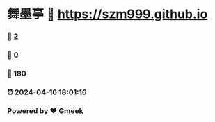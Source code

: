 # 舞墨亭 :link: https://szm999.github.io 
### :page_facing_up: [2](https://szm999.github.io/tag.html) 
### :speech_balloon: 0 
### :hibiscus: 180 
### :alarm_clock: 2024-04-16 18:01:16 
### Powered by :heart: [Gmeek](https://github.com/Meekdai/Gmeek)

